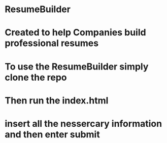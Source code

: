 # ResumeBuilder
# Created to help Companies build professional resumes
# To use the ResumeBuilder simply clone the repo
# Then run the index.html
# insert all the nessercary information and then enter submit